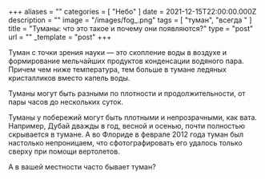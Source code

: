 +++
aliases = ""
categories = [ "Небо" ]
date = 2021-12-15T22:00:00.000Z
description = ""
image = "/images/fog_.png"
tags = [ "туман", "всегда " ]
title = "Туманы: что это такое и почему они появляются?"
type = "post"
url = ""
_template = "post"
+++

Туман с точки зрения науки — это скопление воды в воздухе и формирование мельчайших продуктов конденсации водяного пара. Причем чем ниже температура, тем больше в тумане ледяных кристалликов вместо капель воды.   
  
Туманы могут быть разными по плотности и продолжительности, от пары часов до нескольких суток.  
  
Туманы у побережий могут быть плотными и непрозрачными, как вата. Например, Дубай дважды в год, весной и осенью, почти полностью скрывается в тумане. А во Флориде в феврале 2012 года туман был настолько непроницаем, что сфотографировать его удалось только сверху при помощи вертолетов.  
  
А в вашей местности часто бывает туман?
